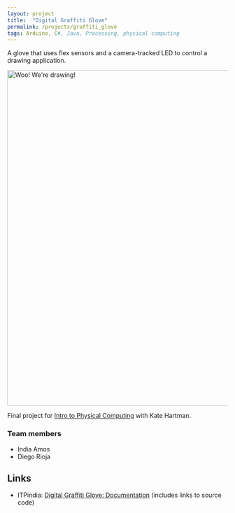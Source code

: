 ```yaml
---
layout: project
title:  "Digital Graffiti Glove"
permalink: /projects/graffiti_glove
tags: Arduino, C#, Java, Processing, physical computing
---
```


A glove that uses flex sensors and a camera-tracked LED to control a drawing application.

<a data-flickr-embed="true" data-context="true"  href="https://www.flickr.com/photos/indiamos/3101506551/in/album-72157609600581342/" title="Woo! We&#x27;re drawing!"><img src="https://farm4.staticflickr.com/3238/3101506551_34d7f90925_b.jpg" width="1024" height="768" alt="Woo! We&#x27;re drawing!"></a><script async src="//embedr.flickr.com/assets/client-code.js" charset="utf-8"></script>

Final project for [Intro to Physical Computing](https://web.archive.org/web/20081224055650/http://itp.nyu.edu/physcomp/Fall08/Kate) with Kate Hartman.

### Team members

-   India Amos
-   Diego Rioja

## Links

-   ITPindia: [Digital Graffiti Glove: Documentation](http://itp.indiamos.com/blog/2008/12/12/digital-graffiti-glove-documentation/) (includes links to source code)

